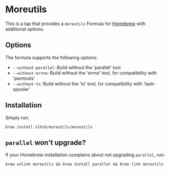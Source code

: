 # Moreutils

This is a tap that provides a `moreutils` Formula for [Homebrew](https://brew.sh/) with additional options.

## Options

The formula supports the following options:

- `--without-parallel`: Build without the 'parallel' tool
- `--without-errno`: Build without the 'errno' tool, for compatibility with 'pwntools'
- `--without-ts`: Build without the 'ts' tool, for compatibility with 'task-spooler'

## Installation

Simply run:

```
brew install slhck/moreutils/moreutils
```

## `parallel` won't upgrade?

If your Homebrew installation complains about not upgrading `parallel`, run:

```
brew unlink moreutils && brew install parallel && brew link moreutils
```
